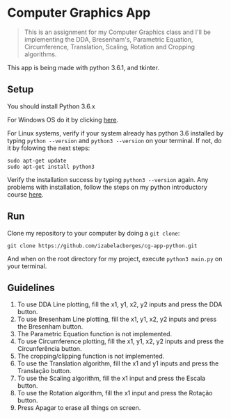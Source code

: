 # Computer Graphics App

> This is an assignment for my Computer Graphics class and I'll be implementing the DDA, Bresenham's, Parametric Equation, Circumference, Translation, Scaling, Rotation and Cropping algorithms.

This app is being made with python 3.6.1, and tkinter.

## Setup

You should install Python 3.6.x

For Windows OS do it by clicking [here](https://www.python.org/downloads/).

For Linux systems, verify if your system already has python 3.6 installed by typing `python --version` and `python3 --version` on your terminal. If not, do it by folowing the next steps:

```shell
sudo apt-get update
sudo apt-get install python3
```

Verify the installation success by typing `python3 --version` again. Any problems with installation, follow the steps on my python introductory course [here](https://github.com/izabelacborges/python-bootcamp-minicourse/blob/master/setup-install/install-linux.md).

## Run

Clone my repository to your computer by doing a `git clone`:

```shell
git clone https://github.com/izabelacborges/cg-app-python.git
```

And when on the root directory for my project, execute `python3 main.py` on your terminal.

## Guidelines

1. To use DDA Line plotting, fill the x1, y1, x2, y2 inputs and press the DDA button.
1. To use Bresenham Line plotting, fill the x1, y1, x2, y2 inputs and press the Bresenham button.
1. The Parametric Equation function is not implemented.
1. To use Circumference plotting, fill the x1, y1, x2, y2 inputs and press the Circunferência button.
1. The cropping/clipping function is not implemented.
1. To use the Translation algorithm, fill the x1 and y1 inputs and press the Translação button.
1. To use the Scaling algorithm, fill the x1 input and press the Escala button.
1. To use the Rotation algorithm, fill the x1 input and press the Rotação button.
1. Press Apagar to erase all things on screen.